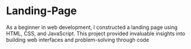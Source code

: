 # Landing-Page

As a beginner in web development, I constructed a landing page using HTML, CSS, and JavaScript. This project provided invaluable insights into building web interfaces and problem-solving through code
